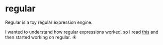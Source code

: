 # regular

Regular is a toy regular expression engine.

I wanted to understand how regular expressions worked, so I read [this](http://dpk.io/dregs/toydregs) and then started working on regular. :sunny:
